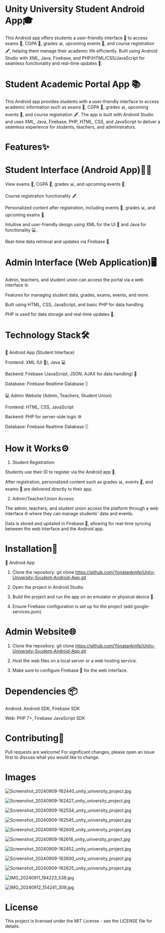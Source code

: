 # Unity University Student Android App🎓

This Android app offers students a user-friendly interface 📱 to access exams 📝, CGPA 🎯, grades 📊, upcoming events 📅, and course registration 🖋️, helping them manage their academic life efficiently. Built using Android Studio with XML, Java, Firebase, and PHP/HTML/CSS/JavaScript for seamless functionality and real-time updates 🔄.

# Student Academic Portal App 📚

This Android app provides students with a user-friendly interface to access academic information such as exams 📝, CGPA 🎯, grades 📊, upcoming events 📅, and course registration 🖋️. The app is built with Android Studio and uses XML, Java, Firebase, PHP, HTML, CSS, and JavaScript to deliver a seamless experience for students, teachers, and administrators.

# Features✨

# Student Interface (Android App)👨‍🎓

View exams 📝, CGPA 🎯, grades 📊, and upcoming events 📅.

Course registration functionality 🖋️.

Personalized content after registration, including events 📅, grades 📊, and upcoming exams 📝.

Intuitive and user-friendly design using XML for the UI 🎨 and Java for functionality 💻.

Real-time data retrieval and updates via Firebase 🔄.


# Admin Interface (Web Application)🖥️ 

Admin, teachers, and student union can access the portal via a web interface 🌐.

Features for managing student data, grades, exams, events, and more.

Built using HTML, CSS, JavaScript, and basic PHP for data handling.

PHP is used for data storage and real-time updates 🔄.


# Technology Stack🛠️

📱 Android App (Student Interface)

Frontend: XML (UI 🎨), Java 💻

Backend: Firebase (JavaScript, JSON, AJAX for data handling) 🔄

Database: Firebase Realtime Database 🗄️


💻 Admin Website (Admin, Teachers, Student Union)

Frontend: HTML, CSS, JavaScript

Backend: PHP for server-side logic ⚙️

Database: Firebase Realtime Database 🗄️


# How it Works⚙️

1. Student Registration:

Students use their ID to register via the Android app 📱.

After registration, personalized content such as grades 📊, events 📅, and exams 📝 are delivered directly to their app.



2. Admin/Teacher/Union Access:

The admin, teachers, and student union access the platform through a web interface 🌐 where they can manage students' data and events.

Data is stored and updated in Firebase 🔄, allowing for real-time syncing between the web interface and the Android app.

# Installation🚀 

📱 Android App

1. Clone the repository:
git clone https://github.com/Yonatankinfe/Unity-University-Syudent-Android-App.git


2. Open the project in Android Studio.


3. Build the project and run the app on an emulator or physical device 📱.


4. Ensure Firebase configuration is set up for the project (add google-services.json).



# Admin Website🌐

1. Clone the repository:
git clone https://github.com/Yonatankinfe/Unity-University-Syudent-Android-App.git


2. Host the web files on a local server or a web hosting service.


3. Make sure to configure Firebase 🔄 for the web interface.



# Dependencies 📦 

Android: Android SDK, Firebase SDK

Web: PHP 7+, Firebase JavaScript SDK

# Contributing🤝

Pull requests are welcome! For significant changes, please open an issue first to discuss what you would like to change.

# Images


![Screenshot_20240909-162440_unity_university_project.jpg](https://github.com/user-attachments/assets/788f0a1b-6673-4e01-9238-078a9d11a9b0)

![Screenshot_20240909-162427_unity_university_project.jpg](https://github.com/user-attachments/assets/481fe651-e9c4-446b-a709-222a0f69e379)

![Screenshot_20240909-162534_unity_university_project.jpg](https://github.com/user-attachments/assets/53108ad2-b274-4c3e-ab6a-dc5df1d95793)



![Screenshot_20240909-162545_unity_university_project.jpg](https://github.com/user-attachments/assets/cfa80105-3981-4c57-b388-20990ee4c250)

![Screenshot_20240909-162609_unity_university_project.jpg](https://github.com/user-attachments/assets/52168fde-b00d-4f13-b895-fef55b15af6f)

![Screenshot_20240909-162616_unity_university_project.jpg](https://github.com/user-attachments/assets/cf9bc5b3-73b4-4537-8323-b1e341390d4d)

![Screenshot_20240909-162452_unity_university_project.jpg](https://github.com/user-attachments/assets/9c3fa131-25e8-4286-b421-97a3b5e55f5a)

![Screenshot_20240909-162600_unity_university_project.jpg](https://github.com/user-attachments/assets/3cfd28da-ad67-4365-9425-36f51986ffef)

![Screenshot_20240909-162625_unity_university_project.jpg](https://github.com/user-attachments/assets/b3aa0798-6811-4429-a14b-df1fb957c762)

![IMG_20240911_184223_538.jpg](https://github.com/user-attachments/assets/ad9e2208-a00e-43e6-95e1-0ccd3be30f8c)


![IMG_20240912_154241_309.jpg](https://github.com/user-attachments/assets/12f38bc2-9574-4dab-80f5-fbd5cb05f39d)


# License

This project is licensed under the MIT License - see the LICENSE file for details.



